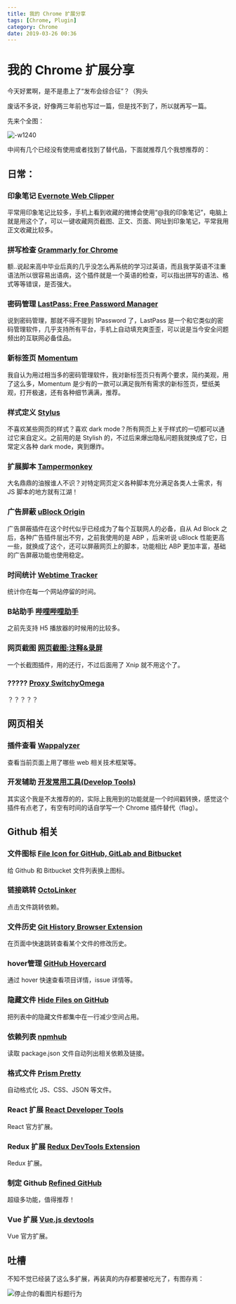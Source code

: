 ```yaml
---
title: 我的 Chrome 扩展分享
tags: [Chrome, Plugin]
category: Chrome
date: 2019-03-26 00:36
---
```



# 我的 Chrome 扩展分享

今天好累啊，是不是患上了“发布会综合征”？（狗头

废话不多说，好像两三年前也写过一篇，但是找不到了，所以就再写一篇。

先来个全图：

![-w1240](https://static.gongfangwen.com/15535277202083.jpg)

中间有几个已经没有使用或者找到了替代品，下面就推荐几个我想推荐的：

## 日常：

### 印象笔记 [Evernote Web Clipper](https://chrome.google.com/webstore/detail/pioclpoplcdbaefihamjohnefbikjilc)

平常用印象笔记比较多，手机上看到收藏的微博会使用“@我的印象笔记”，电脑上就是用这个了，可以一键收藏网页截图、正文、页面、网址到印象笔记，平常我用正文收藏比较多。

### 拼写检查 [Grammarly for Chrome](https://chrome.google.com/webstore/detail/grammarly-for-chrome/kbfnbcaeplbcioakkpcpgfkobkghlhen)

额..说起来高中毕业后真的几乎没怎么再系统的学习过英语，而且我学英语不注重语法所以很容易出语病，这个插件就是一个英语的检查，可以指出拼写的语法、格式等等错误，是否强大。

### 密码管理 [LastPass: Free Password Manager](https://chrome.google.com/webstore/detail/lastpass-free-password-ma/hdokiejnpimakedhajhdlcegeplioahd)

说到密码管理，那就不得不提到 1Password 了，LastPass 是一个和它类似的密码管理软件，几乎支持所有平台，手机上自动填充爽歪歪，可以说是当今安全问题频出的互联网必备佳品。

### 新标签页 [Momentum](https://chrome.google.com/webstore/detail/momentum/laookkfknpbbblfpciffpaejjkokdgca)

我自认为用过相当多的密码管理软件，我对新标签页只有两个要求，简约美观，用了这么多，Momentum 是少有的一款可以满足我所有需求的新标签页，壁纸美观，打开极速，还有各种细节满满，推荐。

### 样式定义 [Stylus](https://chrome.google.com/webstore/detail/stylus/clngdbkpkpeebahjckkjfobafhncgmne)

不喜欢某些网页的样式？喜欢 dark mode？所有网页上关于样式的一切都可以通过它来自定义。之前用的是 Stylish 的，不过后来爆出隐私问题我就换成了它，日常定义各种 dark mode，爽到爆炸。

### 扩展脚本 [Tampermonkey](https://chrome.google.com/webstore/detail/tampermonkey/dhdgffkkebhmkfjojejmpbldmpobfkfo)

大名鼎鼎的油猴谁人不识？对特定网页定义各种脚本充分满足各类人士需求，有 JS 脚本的地方就有江湖！

### 广告屏蔽 [uBlock Origin](https://chrome.google.com/webstore/detail/ublock-origin/cjpalhdlnbpafiamejdnhcphjbkeiagm)

广告屏蔽插件在这个时代似乎已经成为了每个互联网人的必备，自从 Ad Block 之后，各种广告插件层出不穷，之前我使用的是 ABP ，后来听说 uBlock 性能更高一些，就换成了这个，还可以屏蔽网页上的脚本，功能相比 ABP 更加丰富，基础的广告屏蔽功能也使用稳定。

### 时间统计 [Webtime Tracker](https://chrome.google.com/webstore/detail/webtime-tracker/ppaojnbmmaigjmlpjaldnkgnklhicppk)

统计你在每一个网站停留的时间。


### B站助手 [哔哩哔哩助手](https://chrome.google.com/webstore/detail/哔哩哔哩助手：bilibilicom-综合辅助扩展/kpbnombpnpcffllnianjibmpadjolanh)

之前先支持 H5 播放器的时候用的比较多。

### 网页截图 [网页截图:注释&录屏](https://chrome.google.com/webstore/detail/awesome-screenshot-screen/nlipoenfbbikpbjkfpfillcgkoblgpmj)

一个长截图插件，用的还行，不过后面用了 Xnip 就不用这个了。

### ????? [Proxy SwitchyOmega](https://chrome.google.com/webstore/detail/proxy-switchyomega/padekgcemlokbadohgkifijomclgjgif)

？？？？？

## 网页相关

### 插件查看 [Wappalyzer](https://chrome.google.com/webstore/detail/wappalyzer/gppongmhjkpfnbhagpmjfkannfbllamg)

查看当前页面上用了哪些 web 相关技术框架等。

### 开发辅助 [开发常用工具(Develop Tools)](https://chrome.google.com/webstore/detail/%E5%BC%80%E5%8F%91%E5%B8%B8%E7%94%A8%E5%B7%A5%E5%85%B7develop-tools/fmmbocgmijhikfppllmnamafcphnelgn)

其实这个我是不太推荐的的，实际上我用到的功能就是一个时间戳转换，感觉这个插件有点老了，有空有时间的话自学写一个 Chrome 插件替代（flag）。

## Github 相关

### 文件图标 [File Icon for GitHub, GitLab and Bitbucket](https://chrome.google.com/webstore/detail/file-icon-for-github-gitl/ficfmibkjjnpogdcfhfokmihanoldbfe)

给 Github 和 Bitbucket 文件列表换上图标。

### 链接跳转 [OctoLinker](https://chrome.google.com/webstore/detail/octolinker/jlmafbaeoofdegohdhinkhilhclaklkp)

点击文件跳转依赖。

### 文件历史 [Git History Browser Extension](https://chrome.google.com/webstore/detail/git-history-browser-exten/laghnmifffncfonaoffcndocllegejnf)

在页面中快速跳转查看某个文件的修改历史。

### hover管理 [GitHub Hovercard](https://chrome.google.com/webstore/detail/github-hovercard/mmoahbbnojgkclgceahhakhnccimnplk)

通过 hover 快速查看项目详情，issue 详情等。

### 隐藏文件 [Hide Files on GitHub](https://chrome.google.com/webstore/detail/hide-files-on-github/lpnakhpaodhdkleejaehlapdhbgjbddp)

把列表中的隐藏文件都集中在一行减少空间占用。

### 依赖列表 [npmhub](https://chrome.google.com/webstore/detail/npmhub/kbbbjimdjbjclaebffknlabpogocablj)

读取 package.json 文件自动列出相关依赖及链接。

### 格式文件 [Prism Pretty](https://chrome.google.com/webstore/detail/prism-pretty/hjjcdjnncffbbhlglkipjhljmocnehim)

自动格式化 JS、CSS、JSON 等文件。

### React 扩展 [React Developer Tools](https://chrome.google.com/webstore/detail/react-developer-tools/fmkadmapgofadopljbjfkapdkoienihi)

React 官方扩展。

### Redux 扩展 [Redux DevTools Extension](https://chrome.google.com/webstore/detail/redux-devtools/lmhkpmbekcpmknklioeibfkpmmfibljd)

Redux 扩展。

### 制定 Github [Refined GitHub](https://chrome.google.com/webstore/detail/refined-github/hlepfoohegkhhmjieoechaddaejaokhf)

超级多功能，值得推荐！


### Vue 扩展 [Vue.js devtools](https://chrome.google.com/webstore/detail/vuejs-devtools/nhdogjmejiglipccpnnnanhbledajbpd)

Vue 官方扩展。


## 吐槽

不知不觉已经装了这么多扩展，再装真的内存都要被吃光了，有图存焉：

![停止你的看图片标题行为](https://static.gongfangwen.com/5c990150ca4b8transparent%E5%89%AF%E6%9C%AC.png)

